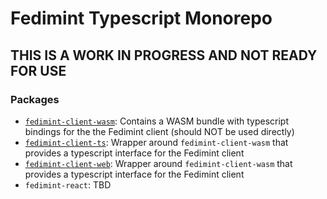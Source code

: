# Fedimint Typescript Monorepo

## THIS IS A WORK IN PROGRESS AND NOT READY FOR USE

### Packages

- [`fedimint-client-wasm`](./fedimint-client-wasm/): Contains a WASM bundle with typescript bindings for the the Fedimint client (should NOT be used directly)
- [`fedimint-client-ts`]('./fedimint-client-ts/README.md'): Wrapper around `fedimint-client-wasm` that provides a typescript interface for the Fedimint client
- [`fedimint-client-web`]('./fedimint-client-web/README.md'): Wrapper around `fedimint-client-wasm` that provides a typescript interface for the Fedimint client
- `fedimint-react`: TBD




